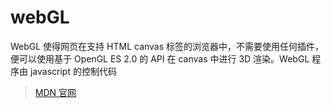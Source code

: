 # webGL

WebGL 使得网页在支持 HTML canvas 标签的浏览器中，不需要使用任何插件，便可以使用基于 OpenGL ES 2.0 的 API 在 canvas 中进行 3D 渲染。WebGL 程序由 javascript 的控制代码

> [MDN 官网](https://developer.mozilla.org/zh-CN/docs/Web/API/WebGL_API/Tutorial)
